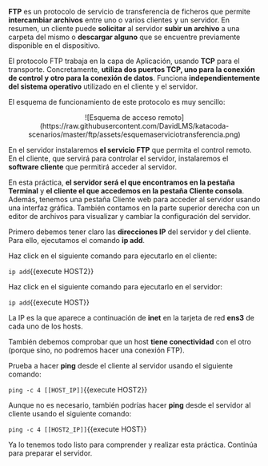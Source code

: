 **FTP** es un protocolo de servicio de transferencia de ficheros que permite **intercambiar archivos** entre uno o varios clientes y un servidor. En resumen, un cliente puede **solicitar** al servidor **subir un archivo** a una carpeta del mismo o **descargar alguno** que se encuentre previamente disponible en el dispositivo.

El protocolo FTP trabaja en la capa de Aplicación, usando **TCP** para el transporte. Concretamente, **utiliza dos puertos TCP, uno para la conexión de control y otro para la conexión de datos**. Funciona **independientemente del sistema operativo** utilizado en el cliente y el servidor.

El esquema de funcionamiento de este protocolo es muy sencillo:

<center>![Esquema de acceso remoto](https://raw.githubusercontent.com/DavidLMS/katacoda-scenarios/master/ftp/assets/esquemaserviciotransferencia.png)</center>

En el servidor instalaremos **el servicio FTP** que permita el control remoto. En el cliente, que servirá para controlar el servidor, instalaremos el **software cliente** que permitirá acceder al servidor.

En esta práctica, **el servidor será el que encontramos en la pestaña Terminal** y **el cliente el que accedemos en la pestaña Cliente consola**. Además, tenemos una pestaña Cliente web para acceder al servidor usando una interfaz gráfica. También contamos en la parte superior derecha con un editor de archivos para visualizar y cambiar la configuración del servidor.

Primero debemos tener claro las **direcciones IP** del servidor y del cliente. Para ello, ejecutamos el comando **ip add**.

Haz click en el siguiente comando para ejecutarlo en el cliente:

`ip add`{{execute HOST2}}

Haz click en el siguiente comando para ejecutarlo en el servidor:

`ip add`{{execute HOST}}

La IP es la que aparece a continuación de **inet** en la tarjeta de red **ens3** de cada uno de los hosts.

También debemos comprobar que un host **tiene conectividad** con el otro (porque sino, no podremos hacer una conexión FTP).

Prueba a hacer **ping** desde el cliente al servidor usando el siguiente comando:

`ping -c 4 [[HOST_IP]]`{{execute HOST2}}

Aunque no es necesario, también podrías hacer **ping** desde el servidor al cliente usando el siguiente comando:

`ping -c 4 [[HOST2_IP]]`{{execute HOST}}

Ya lo tenemos todo listo para comprender y realizar esta práctica. Continúa para preparar el servidor.